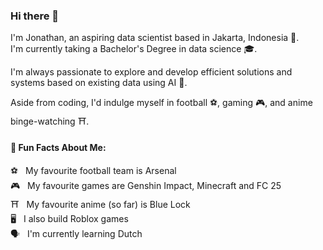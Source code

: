 ### Hi there 👋

I'm Jonathan, an aspiring data scientist based in Jakarta, Indonesia 📍.<br>
I'm currently taking a Bachelor's Degree in data science 🎓.

I'm always passionate to explore and develop efficient solutions and systems based on existing data using AI 🚀.

Aside from coding, I'd indulge myself in football ⚽, gaming 🎮, and anime binge-watching ⛩️.

#### 📝 Fun Facts About Me:
⚽&nbsp;&nbsp;&nbsp;My favourite football team is Arsenal<br>
🎮&nbsp;&nbsp;&nbsp;My favourite games are Genshin Impact, Minecraft and FC 25<br>
⛩️&nbsp;&nbsp;&nbsp;My favourite anime (so far) is Blue Lock<br>
🖥️&nbsp;&nbsp;&nbsp;I also build Roblox games<br>
🗣️&nbsp;&nbsp;&nbsp;I'm currently learning Dutch<br>
